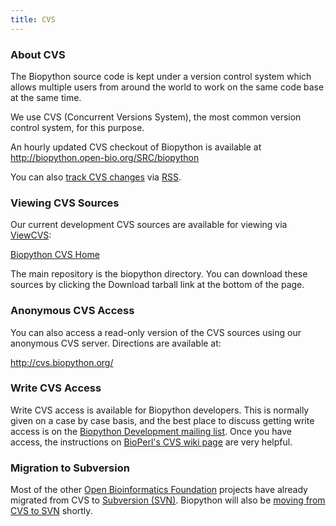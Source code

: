 ```yaml
---
title: CVS
---
```


### About CVS

The Biopython source code is kept under a version control system which
allows multiple users from around the world to work on the same code
base at the same time.

We use CVS (Concurrent Versions System), the most common version control
system, for this purpose.

An hourly updated CVS checkout of Biopython is available at
<http://biopython.open-bio.org/SRC/biopython>

You can also [track CVS changes](Tracking_CVS_commits "wikilink") via
[RSS](wp:RSS_(file_format) "wikilink").

### Viewing CVS Sources

Our current development CVS sources are available for viewing via
[ViewCVS](http://viewcvs.sourceforge.net/):

[Biopython CVS
Home](http://cvs.biopython.org/cgi-bin/viewcvs/viewcvs.cgi/?cvsroot=biopython)

The main repository is the biopython directory. You can download these
sources by clicking the Download tarball link at the bottom of the page.

### Anonymous CVS Access

You can also access a read-only version of the CVS sources using our
anonymous CVS server. Directions are available at:

[<http://cvs.biopython.org/>](http://cvs.biopython.org/)

### Write CVS Access

Write CVS access is available for Biopython developers. This is normally
given on a case by case basis, and the best place to discuss getting
write access is on the [Biopython Development mailing
list](mailto:biopython-dev@biopython.org). Once you have access, the
instructions on [BioPerl's CVS wiki
page](http://www.bioperl.org/wiki/Using_CVS) are very helpful.

### Migration to Subversion

Most of the other [Open Bioinformatics Foundation](http://open-bio.org)
projects have already migrated from CVS to [Subversion
(SVN)](SVN "wikilink"). Biopython will also be [moving from CVS to
SVN](Subversion_migration "wikilink") shortly.
